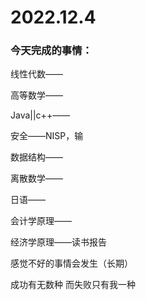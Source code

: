 # 2022.12.4

### 今天完成的事情：

线性代数——

高等数学——

Java||c++——

安全——NISP，输

数据结构——

离散数学——

日语——

会计学原理——

经济学原理——读书报告

感觉不好的事情会发生（长期）

成功有无数种 而失败只有我一种

